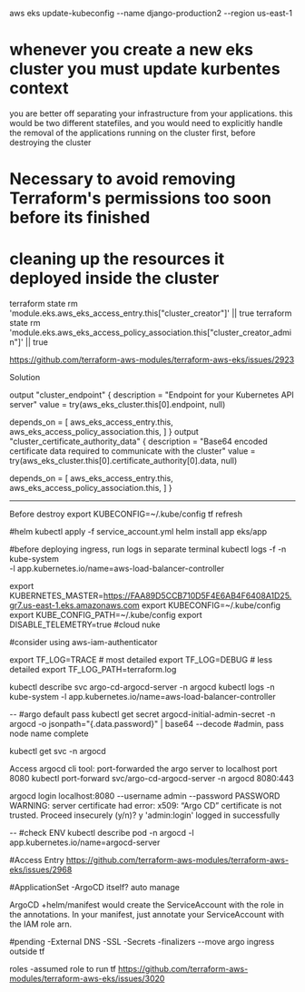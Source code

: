 aws eks update-kubeconfig --name django-production2 --region us-east-1
# whenever you create a new eks cluster you must update kurbentes context


you are better off separating your infrastructure from your applications.
this would be two different statefiles, and you would need to explicitly handle the removal of the applications running on the cluster first, before destroying the cluster
# Necessary to avoid removing Terraform's permissions too soon before its finished
# cleaning up the resources it deployed inside the cluster
terraform state rm 'module.eks.aws_eks_access_entry.this["cluster_creator"]' || true
terraform state rm 'module.eks.aws_eks_access_policy_association.this["cluster_creator_admin"]' || true

https://github.com/terraform-aws-modules/terraform-aws-eks/issues/2923

Solution

output "cluster_endpoint" {
  description = "Endpoint for your Kubernetes API server"
  value       = try(aws_eks_cluster.this[0].endpoint, null)

  depends_on = [
    aws_eks_access_entry.this,
    aws_eks_access_policy_association.this,
  ]
}
output "cluster_certificate_authority_data" {
  description = "Base64 encoded certificate data required to communicate with the cluster"
  value       = try(aws_eks_cluster.this[0].certificate_authority[0].data, null)

  depends_on = [
    aws_eks_access_entry.this,
    aws_eks_access_policy_association.this,
  ]
}

----

Before destroy
export KUBECONFIG=~/.kube/config
tf refresh

#helm
kubectl apply -f service_account.yml
helm install app eks/app

#before deploying ingress, run logs in separate terminal
kubectl logs -f -n kube-system \
-l app.kubernetes.io/name=aws-load-balancer-controller

export KUBERNETES_MASTER=https://FAA89D5CCB710D5F4E6AB4F6408A1D25.gr7.us-east-1.eks.amazonaws.com
export KUBECONFIG=~/.kube/config
export KUBE_CONFIG_PATH=~/.kube/config
export DISABLE_TELEMETRY=true #cloud nuke

#consider using aws-iam-authenticator

export TF_LOG=TRACE # most detailed
export TF_LOG=DEBUG # less detailed
export TF_LOG_PATH=terraform.log

kubectl describe svc argo-cd-argocd-server -n argocd
kubectl logs -n kube-system -l app.kubernetes.io/name=aws-load-balancer-controller

--
#argo default pass
kubectl get secret argocd-initial-admin-secret -n argocd -o jsonpath="{.data.password}" | base64 --decode
#admin, pass node name complete

kubectl get svc -n argocd

Access argocd cli tool: port-forwarded the argo server to localhost port 8080
    kubectl port-forward svc/argo-cd-argocd-server -n argocd 8080:443

argocd login localhost:8080 --username admin --password PASSWORD
WARNING: server certificate had error: x509: “Argo CD” certificate is not trusted. Proceed insecurely (y/n)? y
'admin:login' logged in successfully

--
#check ENV
kubectl describe pod -n argocd -l app.kubernetes.io/name=argocd-server

#Access Entry
https://github.com/terraform-aws-modules/terraform-aws-eks/issues/2968

#ApplicationSet
-ArgoCD itself? auto manage

ArgoCD +helm/manifest would create the ServiceAccount with the role in the annotations.
In your manifest, just annotate your ServiceAccount with the IAM role arn. 

#pending
-External DNS
-SSL
-Secrets
-finalizers
--move argo ingress outside tf

roles
-assumed role to run tf
https://github.com/terraform-aws-modules/terraform-aws-eks/issues/3020